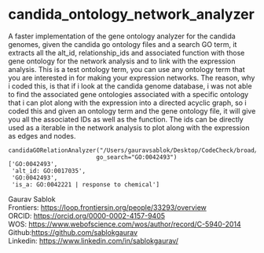 # candida_ontology_network_analyzer
A faster implementation of the gene ontology analyzer for the candida genomes, given the candida go ontology files and a search GO term, it extracts all the alt_id,  relationship_ids and associated function with those  gene ontology for the network analysis and to link with  the expression analysis. This is a test ontology term, you can use any ontology term that you are interested in for making your expression networks. The reason, why i coded this, is that if i look at the candida genome database, i was not able to find the associated gene ontologies associated with a specific ontology that i can plot along with the expression into a directed acyclic graph, so i coded this and given an ontology term and the gene ontology file, it will give you all the associated IDs as well as the function. The ids can be directly used as a iterable in the network analysis to plot along with the expression as edges and nodes. 

```
candidaGORelationAnalyzer("/Users/gauravsablok/Desktop/CodeCheck/broad/goslim_candida.obo",
                         go_search="GO:0042493")
['GO:0042493',
 'alt_id: GO:0017035',
 'GO:0042493',
 'is_a: GO:0042221 | response to chemical']
```
Gaurav Sablok \
Frontiers: https://loop.frontiersin.org/people/33293/overview \
ORCID: https://orcid.org/0000-0002-4157-9405 \
WOS: https://www.webofscience.com/wos/author/record/C-5940-2014 \
Github:https://github.com/sablokgaurav \
Linkedin: https://www.linkedin.com/in/sablokgaurav/ 
